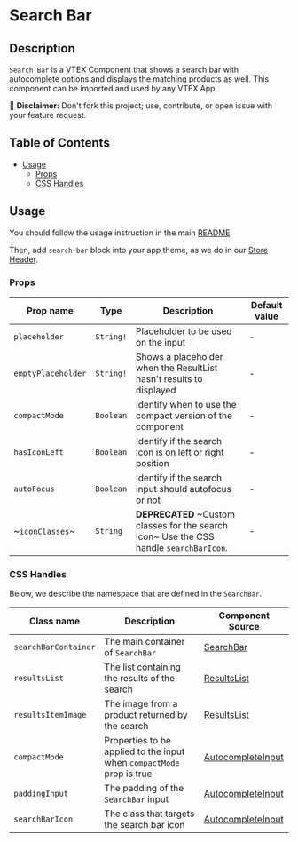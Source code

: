 # Search Bar

## Description

`Search Bar` is a VTEX Component that shows a search bar with autocomplete options and displays the matching products as well. This component can be imported and used by any VTEX App.

:loudspeaker: **Disclaimer:** Don't fork this project; use, contribute, or open issue with your feature request.

## Table of Contents

- [Usage](#usage)
  - [Props](#props)
  - [CSS Handles](#css-handles)

## Usage

You should follow the usage instruction in the main [README](https://github.com/vtex-apps/store-components/blob/master/README.md#usage).

Then, add `search-bar` block into your app theme, as we do in our [Store Header](https://github.com/vtex-apps/store-header/blob/master/store/blocks.json).

### Props

| Prop name          | Type      | Description                                                                              | Default value |
| ------------------ | --------- | ---------------------------------------------------------------------------------------- | ------------- |
| `placeholder`      | `String!` | Placeholder to be used on the input                                                      | -             |
| `emptyPlaceholder` | `String!` | Shows a placeholder when the ResultList hasn't results to displayed                      | -             |
| `compactMode`      | `Boolean` | Identify when to use the compact version of the component                                | -             |
| `hasIconLeft`      | `Boolean` | Identify if the search icon is on left or right position                                 | -             |
| `autoFocus`        | `Boolean` | Identify if the search input should autofocus or not                                     | -             |
| ~`iconClasses`~    | `String`  | **DEPRECATED** ~Custom classes for the search icon~ Use the CSS handle `searchBarIcon`.  | -             |


### CSS Handles

Below, we describe the namespace that are defined in the `SearchBar`.

| Class name           | Description                                                           | Component Source                                                                 |
| -------------------- | --------------------------------------------------------------------- | -------------------------------------------------------------------------------- |
| `searchBarContainer` | The main container of `SearchBar`                                     | [SearchBar](/react/components/SearchBar/components/SearchBar.js)                 |
| `resultsList`        | The list containing the results of the search                         | [ResultsList](/react/components/SearchBar/components/ResultsList.js)             |
| `resultsItemImage`   | The image from a product returned by the search                       | [ResultsList](/react/components/SearchBar/components/ResultsList.js)             |
| `compactMode`        | Properties to be applied to the input when `compactMode` prop is true | [AutocompleteInput](/react/components/SearchBar/components/AutocompleteInput.js) |
| `paddingInput`       | The padding of the `SearchBar` input                                  | [AutocompleteInput](/react/components/SearchBar/components/AutocompleteInput.js) |
| `searchBarIcon`      | The class that targets the search bar icon                            | [AutocompleteInput](/react/components/SearchBar/components/AutocompleteInput.js) |
